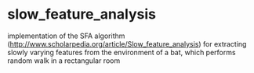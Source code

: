 slow_feature_analysis
=====================

implementation of the SFA algorithm (http://www.scholarpedia.org/article/Slow_feature_analysis) for extracting slowly varying features from the environment of a bat, which performs random walk in a rectangular room
